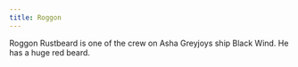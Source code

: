 ```yaml
---
title: Roggon
---
```


Roggon Rustbeard is one of the crew on Asha Greyjoys ship Black Wind. He has a huge red beard.


